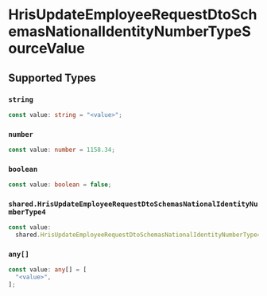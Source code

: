 # HrisUpdateEmployeeRequestDtoSchemasNationalIdentityNumberTypeSourceValue


## Supported Types

### `string`

```typescript
const value: string = "<value>";
```

### `number`

```typescript
const value: number = 1158.34;
```

### `boolean`

```typescript
const value: boolean = false;
```

### `shared.HrisUpdateEmployeeRequestDtoSchemasNationalIdentityNumberType4`

```typescript
const value:
  shared.HrisUpdateEmployeeRequestDtoSchemasNationalIdentityNumberType4 = {};
```

### `any[]`

```typescript
const value: any[] = [
  "<value>",
];
```

